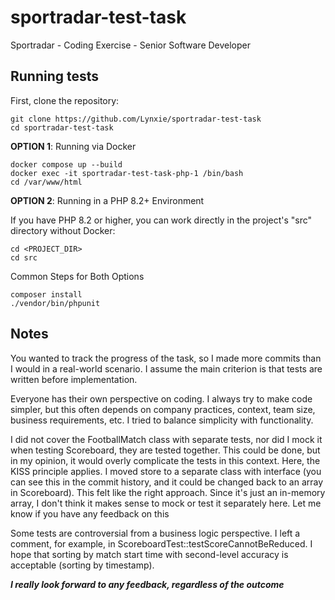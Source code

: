 # sportradar-test-task
Sportradar - Coding Exercise - Senior Software Developer

## Running tests

First, clone the repository:
```text
git clone https://github.com/Lynxie/sportradar-test-task
cd sportradar-test-task
```

**OPTION 1**: Running via Docker
```text
docker compose up --build
docker exec -it sportradar-test-task-php-1 /bin/bash
cd /var/www/html
```
**OPTION 2**: Running in a PHP 8.2+ Environment

If you have PHP 8.2 or higher, you can work directly in the project's "src" directory without Docker:
```text
cd <PROJECT_DIR>
cd src
```

Common Steps for Both Options
```text
composer install
./vendor/bin/phpunit
```

## Notes
You wanted to track the progress of the task, so I made more commits than I would in a real-world scenario. I assume the main criterion is that tests are written before implementation.

Everyone has their own perspective on coding. I always try to make code simpler, but this often depends on company practices, context, team size, business requirements, etc. I tried to balance simplicity with functionality.

I did not cover the FootballMatch class with separate tests, nor did I mock it when testing Scoreboard, they are tested together. This could be done, but in my opinion, it would overly complicate the tests in this context. Here, the KISS principle applies.
I moved store to a separate class with interface (you can see this in the commit history, and it could be changed back to an array in Scoreboard). This felt like the right approach. Since it's just an in-memory array, I don't think it makes sense to mock or test it separately here. Let me know if you have any feedback on this

Some tests are controversial from a business logic perspective. I left a comment, for example, in ScoreboardTest::testScoreCannotBeReduced.
I hope that sorting by match start time with second-level accuracy is acceptable (sorting by timestamp).


<em>**I really look forward to any feedback, regardless of the outcome**</em>